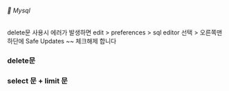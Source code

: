 ###### :cactus:  Mysql 

delete문 사용시 에러가 발생하면 edit > preferences > sql editor 선택 > 오른쪽맨하단에 Safe Updates ~~ 체크해제 합니다
### delete문


### select 문 + limit 문
